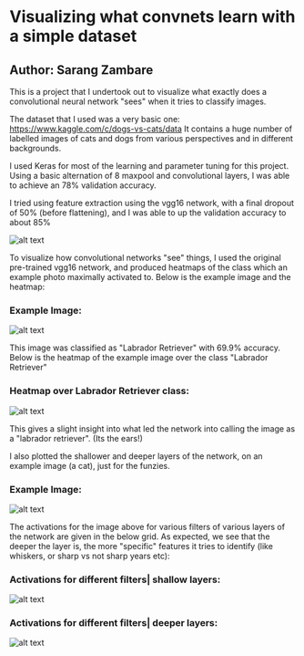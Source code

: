 # Visualizing what convnets learn with a simple dataset
## Author: Sarang Zambare


This is a project that I undertook out to visualize what exactly does a convolutional
neural network "sees" when it tries to classify images.

The dataset that I used was a very basic one: https://www.kaggle.com/c/dogs-vs-cats/data
It contains a huge number of labelled images of cats and dogs from various perspectives and in different
backgrounds.

I used Keras for most of the learning and parameter tuning for this project. Using a basic alternation of 
8 maxpool and convolutional layers, I was able to achieve an 78% validation accuracy.

I tried using feature extraction using the vgg16 network, with a final dropout of 50% (before flattening), and I was able to up the validation accuracy to about 85%

![alt text](https://raw.githubusercontent.com/sarangzambare/cats_vs_dogs/master/trainval_loss.png)


To visualize how convolutional networks "see" things, I used the original pre-trained vgg16 network,
and produced heatmaps of the class which an example photo maximally activated to. Below is the example image and the heatmap:

### Example Image:

![alt text](https://raw.githubusercontent.com/sarangzambare/cats_vs_dogs/master/example_dog.png)


This image was classified as "Labrador Retriever" with 69.9% accuracy. Below is the heatmap of the example image over the class "Labrador Retriever" 

### Heatmap over Labrador Retriever class:

![alt text](https://raw.githubusercontent.com/sarangzambare/cats_vs_dogs/master/heatmap.png)



This gives a slight insight into what led the network into calling the image as a "labrador retriever". (Its the ears!)


I also plotted the shallower and deeper layers of the network, on an example image (a cat), just for the funzies.

### Example Image:

![alt text](https://raw.githubusercontent.com/sarangzambare/cats_vs_dogs/master/example_cat.png)


The activations for the image above for various filters of various layers of the network are given in the below grid. As expected, we see that the deeper the layer is, the more "specific" features it tries to identify (like whiskers, or sharp vs not sharp years etc):

### Activations for different filters| shallow layers:

![alt text](https://raw.githubusercontent.com/sarangzambare/cats_vs_dogs/master/grid1.png)


### Activations for different filters| deeper layers:

![alt text](https://raw.githubusercontent.com/sarangzambare/cats_vs_dogs/master/grid2.png)





